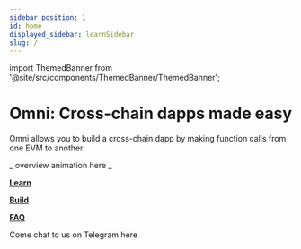```yaml
---
sidebar_position: 1
id: home
displayed_sidebar: learnSidebar
slug: /
---
```


<!-- import TestnetCTA from '@site/src/components/TestnetCTA/TestnetCTA'; -->
import ThemedBanner from '@site/src/components/ThemedBanner/ThemedBanner';

# Omni: Cross-chain dapps made easy

<!-- ## Omni: Build cross-rollups dapps quickly -->

<!-- ### _Omni: Build cross-rollups dapps quickly_ -->

Omni allows you to build a cross-chain dapp by making  function calls from one EVM to another.


_ overview animation here _


[**Learn**](./learn/introduction/introduction.md)

[**Build**](./develop/quickstart)

[**FAQ**](./develop/faq)


Come chat to us on Telegram <a hfref="#">here</a>
